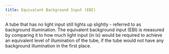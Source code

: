 ```yaml
---
title: Equivalent Background Input (EBI)
---
```


A tube that has no light input still lights up slightly - referred to as background illumination.
The equivalent background input (EBI) is measured by comparing it to how much light input (in lx) would be required
to achieve an equivalent level of illumination of the tube,
if the tube would not have any background illumination in the first place.